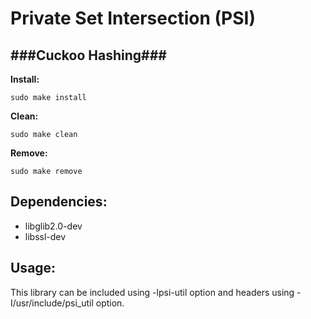 # Private Set Intersection (PSI)
###Cuckoo Hashing###
---
__Install:__
```
sudo make install
```
__Clean:__ 
```
sudo make clean
```

__Remove:__ 
```
sudo make remove
```

__Dependencies:__ 
---
 * libglib2.0-dev
 * libssl-dev

__Usage:__
---
This library can be included using -lpsi-util option and 
headers using -I/usr/include/psi_util option.
